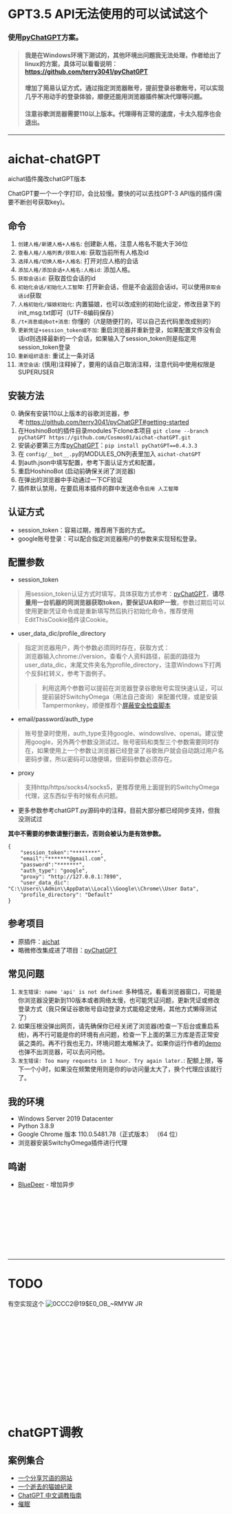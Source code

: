 # GPT3.5 API无法使用的可以试试这个

### 使用[pyChatGPT](https://github.com/terry3041/pyChatGPT)方案。
> #### 我是在Windows环境下测试的，其他环境出问题我无法处理，作者给出了linux的方案，具体可以看看说明：https://github.com/terry3041/pyChatGPT
> #### 增加了简易认证方式，通过指定浏览器账号，提前登录谷歌账号，可以实现几乎不用动手的登录体验，顺便还能用浏览器插件解决代理等问题。
> #### 注意谷歌浏览器需要110以上版本。代理得有正常的速度，卡太久程序也会退出。
------
  
# aichat-chatGPT
  
aichat插件魔改chatGPT版本  

ChatGPT要一个一个字打印，会比较慢。要快的可以去找GPT-3 API版的插件(需要不断创号获取key)。
  
## 命令
1. `创建人格/新建人格+人格名`: 创建新人格，注意人格名不能大于36位
2. `查看人格/人格列表/获取人格`: 获取当前所有人格及id
3. `选择人格/切换人格+人格名`: 打开对应人格的会话
4. `添加人格/添加会话+人格名:人格id`: 添加人格。
5. `获取会话id`: 获取首位会话的id
6. `初始化会话/初始化人工智障`: 打开新会话，但是不会返回会话id，可以使用`获取会话id`获取
7. `人格初始化/猫娘初始化`: 内置猫娘，也可以改成别的初始化设定，修改目录下的init_msg.txt即可（UTF-8编码保存）
8. `/t+消息或@bot+消息`: 你懂的（/t是随便打的，可以自己去代码里改成别的）
9. `更新凭证+session_token或不加`: 重启浏览器并重新登录，如果配置文件没有会话id则选择最新的一个会话，如果输入了session_token则是指定用session_token登录
10. `重新组织语言`: 重试上一条对话
0. `清空会话`: (慎用)注释掉了，要用的话自己取消注释，注意代码中使用权限是SUPERUSER

## 安装方法
0. 确保有安装110以上版本的谷歌浏览器，参考:https://github.com/terry3041/pyChatGPT#getting-started
1. 在HoshinoBot的插件目录modules下clone本项目 `git clone --branch pyChatGPT https://github.com/Cosmos01/aichat-chatGPT.git`
2. 安装必要第三方库[pyChatGPT](https://github.com/terry3041/pyChatGPT)：`pip install pyChatGPT==0.4.3.3`
3. 在 `config/__bot__.py`的MODULES_ON列表里加入 `aichat-chatGPT`
4. 到auth.json中填写配置，参考下面认证方式和配置，
5. 重启HoshinoBot (启动前确保关闭了浏览器)
6. 在弹出的浏览器中手动通过一下CF验证
7. 插件默认禁用，在要启用本插件的群中发送命令`启用 人工智障`
  
## 认证方式
- session_token：容易过期，推荐用下面的方式。
- google账号登录：可以配合指定浏览器用户的参数来实现轻松登录。
  
## 配置参数
- session_token
> 用session_token认证方式时填写，具体获取方式参考：[pyChatGPT](https://github.com/terry3041/pyChatGPT#usage)，**请尽量用一台机器的同浏览器获取token，要保证UA和IP一致**，参数过期后可以使用更新凭证命令或是重新填写然后执行初始化命令，推荐使用EditThisCookie插件读Cookie。
- user_data_dic/profile_directory
> 指定浏览器用户，两个参数必须同时存在，获取方式：  
> 浏览器输入chrome:\//version，查看个人资料路径，前面的路径为user_data_dic，末尾文件夹名为profile_directory，注意Windows下打两个反斜杠转义，参考下面例子。
>> 利用这两个参数可以提前在浏览器登录谷歌账号实现快速认证，可以提前装好SwitchyOmega（用法自己查询）来配置代理，或是安装Tampermonkey，顺便推荐个[屏蔽安全检查脚本](https://greasyfork.org/zh-CN/scripts/456507-openai-catgirl-chat)
- email/password/auth_type
> 账号登录时使用，auth_type支持google、windowslive、openai。建议使用google，另外两个参数没测试过。账号密码和类型三个参数需要同时存在，如果使用上一个参数让浏览器已经登录了谷歌账户就会自动跳过用户名密码步骤，所以密码可以随便填，但密码参数必须存在。
- proxy
> 支持http/https/socks4/socks5，更推荐使用上面提到的SwitchyOmega代理，这东西似乎有时候有点问题。
- 更多参数参考chatGPT.py源码中的注释，目前大部分都已经同步支持，但我没测试过
  
**其中不需要的参数请整行删去，否则会被认为是有效参数。**
```
{
	"session_token":"********",
	"email":"*******@gmail.com",
	"password":"*******",
	"auth_type": "google",
	"proxy": "http://127.0.0.1:7890",
	"user_data_dic": "C:\\Users\\Admin\\AppData\\Local\\Google\\Chrome\\User Data",
	"profile_directory": "Default"
}
```
    
## 参考项目
- 原插件：[aichat](https://github.com/pcrbot/aichat)   
- 略微修改集成进了项目：[pyChatGPT](https://github.com/terry3041/pyChatGPT)

## 常见问题
1. `发生错误: name 'api' is not defined`: 多种情况，看看浏览器窗口，可能是你浏览器没更新到110版本或者网络太慢，也可能凭证问题，更新凭证或修改登录方式（我只保证谷歌账号自动登录方式能稳定使用，其他方式懒得测试了）
2. 如果压根没弹出网页，请先确保你已经关闭了浏览器(检查一下后台或重启系统)，再不行可能是你的环境有点问题，检查一下上面的第三方库是否正常安装之类的。再不行我也无力，环境问题太难解决了。如果你运行作者的[demo](https://github.com/terry3041/pyChatGPT/blob/main/src/pyChatGPT/__main__.py)也弹不出浏览器，可以去问问他。
3. `发生错误: Too many requests in 1 hour. Try again later.`: 配额上限，等下一个小时，如果没在频繁使用则是你的ip访问量太大了，换个代理应该就行了。

## 我的环境
- Windows Server 2019 Datacenter
- Python 3.8.9
- Google Chrome 版本 110.0.5481.78（正式版本） （64 位）
- 浏览器安装SwitchyOmega插件进行代理

## 鸣谢

- [BlueDeer](https://github.com/BlueDeer233) - 增加异步

<br><br><br><br><br><br><br><br>

------
  
# TODO
有空实现这个
![0CCC2@19$E0_OB_~RMYW JR](https://user-images.githubusercontent.com/37209685/208008656-e4868ff6-006d-4018-a5b0-b337157ce58d.jpg)  

  
  
<br><br><br><br><br><br><br><br>
------  
    
# chatGPT调教
  
## 案例集合  

- [一个分享咒语的网站](https://onetwo.ren/ChatGPT-Magic-Chat)
- [一个逝去的猫娘纪录](https://gist.githubusercontent.com/ChenYFan/ffb8390aac6c4aa44869ec10fe4eb9e2/raw/3e10b883b6e78f22172f985e48dc5ecfda1a764c/train.txt)
- [ChatGPT 中文调教指南](https://github.com/PlexPt/awesome-chatgpt-prompts-zh)
- [催眠](https://github.com/golfzert/chatgpt-chinese-prompt-hack)


